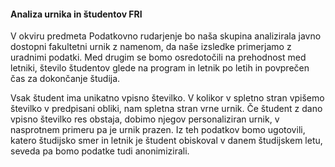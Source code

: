 #### Analiza urnika in študentov FRI

V okviru predmeta Podatkovno rudarjenje bo naša skupina analizirala javno dostopni fakultetni urnik z namenom, da naše izsledke primerjamo z uradnimi podatki. Med drugim se bomo osredotočili na prehodnost med letniki, število študentov glede na program in letnik po letih in povprečen čas za dokončanje študija.

Vsak študent ima unikatno vpisno številko. V kolikor v spletno stran vpišemo številko v predpisani obliki, nam spletna stran vrne urnik. Če študent z dano vpisno številko res obstaja, dobimo njegov personaliziran urnik, v nasprotnem primeru pa je urnik prazen. Iz teh podatkov bomo ugotovili, katero študijsko smer in letnik je študent obiskoval v danem študijskem letu, seveda pa bomo podatke tudi anonimizirali.
